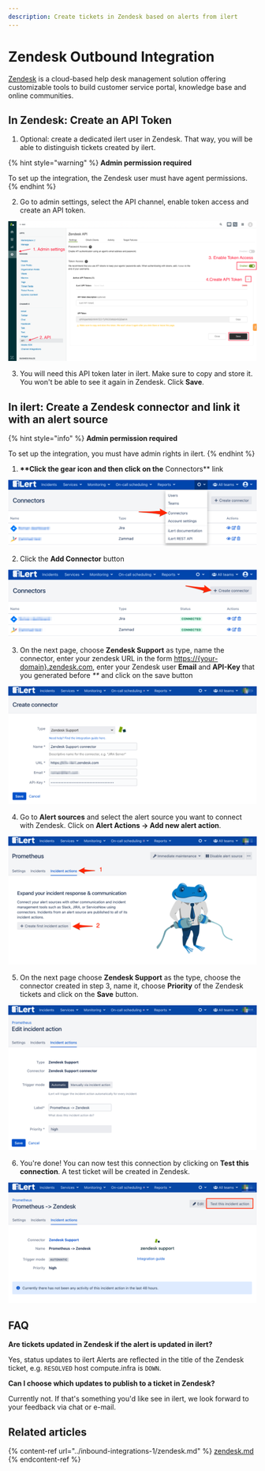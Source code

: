 ```yaml
---
description: Create tickets in Zendesk based on alerts from ilert
---
```


# Zendesk Outbound Integration

[Zendesk](https://www.zendesk.com/) is a cloud-based help desk management solution offering customizable tools to build customer service portal, knowledge base and online communities.

## In Zendesk: Create an API Token <a href="#api-token" id="api-token"></a>

1. Optional: create a dedicated ilert user in Zendesk. That way, you will be able to distinguish tickets created by ilert.

{% hint style="warning" %}
**Admin permission required**

To set up the integration, the Zendesk user must have agent permissions.
{% endhint %}

2. Go to admin settings, select the API channel, enable token access and create an API token.

![](../.gitbook/assets/zd1.png)

3. You will need this API token later in ilert. Make sure to copy and store it. You won't be able to see it again in Zendesk. Click **Save**.

## In ilert: Create a Zendesk connector and link it with an alert source <a href="#alarm-source" id="alarm-source"></a>

{% hint style="info" %}
**Admin permission required**

To set up the integration, you must have admin rights in ilert.
{% endhint %}

1. **\*\*Click the gear icon and then click on the** Connectors\*\* link

![](../.gitbook/assets/Screenshot_16_03_21__15_46.png)

2. Click the **Add Connector** button

![](../.gitbook/assets/Screenshot_16_03_21__15_48.png)

3. On the next page, choose **Zendesk Support** as type, name the connector, enter your zendesk URL in the form [https://{your-domain}.zendesk.com](https://{your-domain}.zendesk.com), enter your Zendesk user **Email** and **API-Key** that you generated before _\*\*_ and click on the save button

![](<../.gitbook/assets/iLert (92).png>)

4. Go to **Alert sources** and select the alert source you want to connect with Zendesk. Click on **Alert Actions → Add new alert action**.

![](<../.gitbook/assets/iLert (93).png>)

5. On the next page choose **Zendesk Support** as the type, choose the connector created in step 3, name it, choose **Priority** of the Zendesk tickets and click on the **Save** button.

![](<../.gitbook/assets/iLert (95).png>)

6. You're done! You can now test this connection by clicking on **Test this connection**. A test ticket will be created in Zendesk.

![](<../.gitbook/assets/iLert (96).png>)

## FAQ <a href="#faq" id="faq"></a>

**Are tickets updated in Zendesk if the alert is updated in ilert?**

Yes, status updates to ilert Alerts are reflected in the title of the Zendesk ticket, e.g. `RESOLVED` host compute.infra is `DOWN`.

**Can I choose which updates to publish to a ticket in Zendesk?**

Currently not. If that's something you'd like see in ilert, we look forward to your feedback via chat or e-mail.

## Related articles

{% content-ref url="../inbound-integrations-1/zendesk.md" %}
[zendesk.md](../inbound-integrations-1/zendesk.md)
{% endcontent-ref %}
